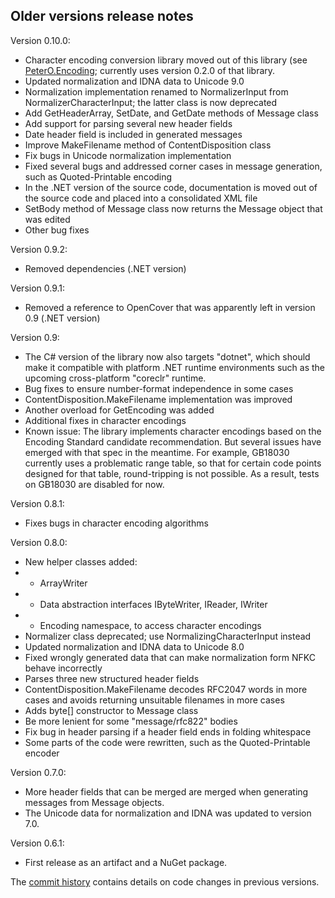 Older versions release notes
---------------------

Version 0.10.0:

- Character encoding conversion library moved out of this library (see [PeterO.Encoding](https://github.com/peteroupc/Encoding); currently uses version 0.2.0 of that library.
- Updated normalization and IDNA data to Unicode 9.0
- Normalization implementation renamed to NormalizerInput from NormalizerCharacterInput; the latter class is now deprecated
- Add GetHeaderArray, SetDate, and GetDate methods of Message class
- Add support for parsing several new header fields
- Date header field is included in generated messages
- Improve MakeFilename method of ContentDisposition class
- Fix bugs in Unicode normalization implementation
- Fixed several bugs and addressed corner cases in message generation, such as Quoted-Printable encoding
- In the .NET version of the source code, documentation is moved out of the source code and placed into a consolidated XML file
- SetBody method of Message class now returns the Message object that was edited
- Other bug fixes

Version 0.9.2:

- Removed dependencies (.NET version)

Version 0.9.1:

- Removed a reference to OpenCover that was apparently left in version 0.9 (.NET version)

Version 0.9:

- The C# version of the library now also targets "dotnet", which should make it compatible with platform .NET runtime
environments such as the upcoming cross-platform "coreclr" runtime.
- Bug fixes to ensure number-format independence in some cases
- ContentDisposition.MakeFilename implementation was improved
- Another overload for GetEncoding was added
- Additional fixes in character encodings
- Known issue: The library implements character encodings based on the Encoding Standard
candidate recommendation.  But several issues have emerged with that spec in the meantime.
For example, GB18030 currently uses a problematic range table, so that for certain code points designed
for that table, round-tripping is not possible.  As a result, tests on GB18030 are disabled
for now.

Version 0.8.1:

- Fixes bugs in character encoding algorithms

Version 0.8.0:

- New helper classes added:
- - ArrayWriter
- -  Data abstraction interfaces IByteWriter, IReader, IWriter
- -  Encoding namespace, to access character encodings
- Normalizer class deprecated; use NormalizingCharacterInput
  instead
- Updated normalization and IDNA data to Unicode 8.0
- Fixed wrongly generated data that can make normalization form NFKC
  behave incorrectly
- Parses three new structured header fields
- ContentDisposition.MakeFilename decodes RFC2047 words
  in more cases and avoids returning unsuitable filenames in more cases
- Adds byte[] constructor to Message class
- Be more lenient for some "message/rfc822" bodies
- Fix bug in header parsing if a header field ends in folding whitespace
- Some parts of the code were rewritten, such as the Quoted-Printable
  encoder

Version 0.7.0:

- More header fields that can be merged are merged when generating messages from Message objects.
- The Unicode data for normalization and IDNA was updated to version 7.0.

Version 0.6.1:

- First release as an artifact and a NuGet package.

The [commit history](https://github.com/peteroupc/MailLib/commits/master)
contains details on code changes in previous versions.
